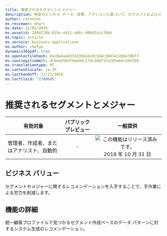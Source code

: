 ```yaml
---
title: 推奨されるセグメントとメジャー
description: 特定のビジネス データ、目標、アクションに基づいて、セグメントおよびメジャーに関する状況に応じたレコメンデーションを提供します。
author: relnotes
ms.reviewer: mhart
ms.date: 11/01/2019
ms.assetid: 3264278d-615e-e911-a96c-000d3a1c7bbb
ms.topic: article
ms.service: business-applications
ms.author: shefym
dynamics365pdf: true
ms.openlocfilehash: 0ac6a4aa837e23b6ab2dc5b8c3043ec28da706f3
ms.sourcegitcommit: dcbeed56af9eb48c17dc368f15a265a04cd4d760
ms.translationtype: HT
ms.contentlocale: ja-JP
ms.lasthandoff: 11/11/2019
ms.locfileid: "2780645"
---
```

# <a name="recommended-segments-and-measures"></a>推奨されるセグメントとメジャー


| 有効対象    |  パブリック プレビュー | 一般提供 | 
| ---------- | :----------: |:----------: |
|管理者、作成者、またはアナリスト、自動的|-| ![この機能はリリース済みです。](/dynamics365-release-plan/media/green-checkmark.png "この機能はリリース済みです。") 2019 年 10 月 31 日|


## <a name="business-value"></a>ビジネス バリュー
<!-- bv start -->
セグメントやメジャーに関するレコメンデーションを入手することで、手作業による労力を削減します。  

<!-- bv end -->



## <a name="feature-details"></a>機能の詳細
<!--feature detail start -->
統一顧客プロファイルで見つかるセグメント作成ベースのデータ パターンに対するシステム生成のレコメンデーション。
<!--feature detail end -->









